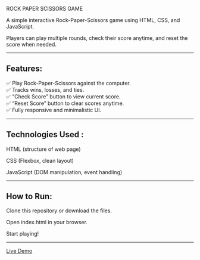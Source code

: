 ROCK PAPER SCISSORS GAME

A simple interactive Rock-Paper-Scissors game using HTML, CSS, and JavaScript.

Players can play multiple rounds, check their score anytime, and reset the score when needed.

---

## Features:

✅ Play Rock-Paper-Scissors against the computer.<br>
✅ Tracks wins, losses, and ties.<br>
✅ “Check Score” button to view current score.<br>
✅ “Reset Score” button to clear scores anytime.<br>
✅ Fully responsive and minimalistic UI.<br>

---

## Technologies Used :

HTML (structure of web page)

CSS (Flexbox, clean layout)

JavaScript (DOM manipulation, event handling)

---

## How to Run:

Clone this repository or download the files.

Open index.html in your browser.

Start playing!

---

[Live Demo](https://rock-paper-scissors-live-demo.netlify.app/)

